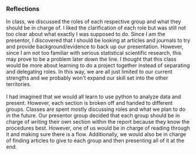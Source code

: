 <h3>Reflections</h3>
In class, we discussed the roles of each respective group and what they should be in charge of.  I liked the clarification of each role but was still not too clear about what exactly I was supposed to do.  Since I am the presentor, I discovered that I should be looking at articles and journals to try and provide background/evidence to back up our presentation.  However, since I am not too familiar with serious statistical scientific research, this may prove to be a problem later down the line.  I thought that this class would be more about learning to do a project together instead of separating and delegating roles.  In this way, we are all just limited to our current strengths and we probably won't expand our skill set into the other territories.  
<br>
<br>
I had imagined that we would all learn to use python to analyze data and present.  However, each section is broken off and handed to different groups.  Classes are spent mostly discussing roles and what we plan to do in the future.  Our presentor group decided that each group should be in charge of writing their own section within the report because they know the procedures best.  However, one of us would be in charge of reading through it and making sure there is a flow.  Additionally, we would also be in charge of finding articles to give to each group and then presenting all of it at the end.  
